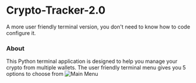 # Crypto-Tracker-2.0
A more user friendly terminal version, you don't need to know how to code configure it.

### About
This Python terminal application is designed to help you manage your crypto from multiple wallets.
The user friendly terminal menu gives you 5 options to choose from
![Main Menu](https://github.com/adamvaldez/Crypto-Tracker-2.0/blob/master/Screen%20Shot%202018-01-25%20at%209.15.59%20PM.png? "Main Menu")
